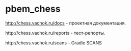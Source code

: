 # pbem_chess

http://chess.vachok.ru/docs - проектная документация.
<p>
http://chess.vachok.ru/reports - тест-репорты.
<p>
http://chess.vachok.ru/scans - Gradle SCANS
